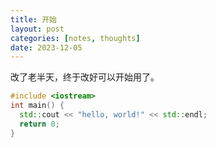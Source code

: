 ```yaml
---
title: 开始
layout: post
categories: [notes, thoughts]
date: 2023-12-05
---
```


改了老半天，终于改好可以开始用了。

```c++
#include <iostream>
int main() {
  std::cout << "hello, world!" << std::endl;
  return 0;
}
```
